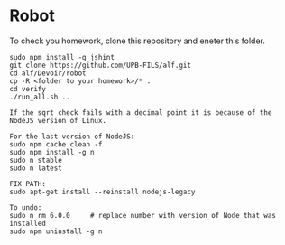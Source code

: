 # Robot

To check you homework, clone this repository and eneter this folder.

    sudo npm install -g jshint
    git clone https://github.com/UPB-FILS/alf.git
    cd alf/Devoir/robot
    cp -R <folder to your homework>/* .
    cd verify
    ./run_all.sh ..

    If the sqrt check fails with a decimal point it is because of the NodeJS version of Linux.
    
    For the last version of NodeJS:
    sudo npm cache clean -f
    sudo npm install -g n
    sudo n stable
    sudo n latest
    
    FIX PATH:
    sudo apt-get install --reinstall nodejs-legacy
    
    To undo: 
    sudo n rm 6.0.0     # replace number with version of Node that was installed
    sudo npm uninstall -g n
